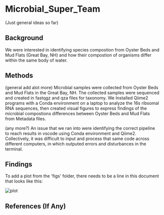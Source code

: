 # Microbial_Super_Team

(Just general ideas so far)

## Background

We were interested in identifying species compostion from Oyster Beds and Mud Flats (Great Bay, NH) and how their compostion of organisms differ within the same body of water. 

## Methods

(general add alot more)
Microbial samples were collected from Oyster Beds and Mud Flats in the Great Bay, NH. The collected samples were sequenced and created in fastqgz and qza files for taxonomy. We Installed Qiime2 programs with a Conda environment on a laptop to analyze the 16s ribsomal RNA sequences, then created visual figures to express findings of the microbial compostions differences between Oyster Beds and Mud Flats from Metadata files.

(any more?)
An issue that we ran into were identifying the correct pipeline to reach results in vscode using Conda environment and Qiime2. Collectively, it was difficult to input and process that same code across different computers, in which outputed errors and disturbances in the terminal.


## Findings

To add a plot from the 'figs' folder, there needs to be a line in this document that looks like this:

![plot](figures/plotfile.png)

## References (If Any)
